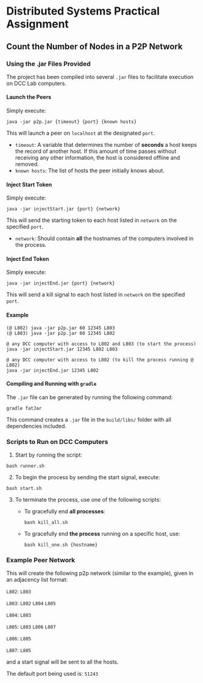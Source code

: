 # Distributed Systems Practical Assignment
## Count the Number of Nodes in a P2P Network

### Using the .jar Files Provided

The project has been compiled into several `.jar` files to facilitate execution on DCC Lab computers.

#### Launch the Peers

Simply execute:



```
java -jar p2p.jar {timeout} {port} {known hosts}
```


This will launch a peer on `localhost` at the designated `port`.

- `timeout`: A variable that determines the number of **seconds** a host keeps the record of another host. If this amount of time passes without receiving any other information, the host is considered offline and removed.
- `known hosts`: The list of hosts the peer initially knows about.

#### Inject Start Token

Simply execute:


```
java -jar injectStart.jar {port} {network}
```


This will send the starting token to each host listed in `network` on the specified `port`.

- `network`: Should contain **all** the hostnames of the computers involved in the process.

#### Inject End Token

Simply execute:



```
java -jar injectEnd.jar {port} {network}
```


This will send a kill signal to each host listed in `network` on the specified `port`.

#### Example


```
(@ L802) java -jar p2p.jar 60 12345 L803
(@ L803) java -jar p2p.jar 60 12345 L802

@ any DCC computer with access to L802 and L803 (to start the process)
java -jar injectStart.jar 12345 L802 L803

@ any DCC computer with access to L802 (to kill the process running @ L802)
java -jar injectEnd.jar 12345 L802
```


#### Compiling and Running with `gradle`

The `.jar` file can be generated by running the following command:



```
gradle fatJar
```


This command creates a `.jar` file in the `build/libs/` folder with all dependencies included.

### Scripts to Run on DCC Computers

1. Start by running the script:



```
bash runner.sh
``` 


2. To begin the process by sending the start signal, execute:


```
bash start.sh
```

3. To terminate the process, use one of the following scripts:

   - To gracefully end **all processes**:

     ``` 
     bash kill_all.sh
     ```

   - To gracefully end **the process** running on a specific host, use:

     ``` 
     bash kill_one.sh {hostname}
     ```
     
### Example Peer Network

This will create the following p2p network (similar to the example), given in an adjacency list format:

```L802```: ```L803```

```L803```: ```L802``` ```L804``` ```L805```

```L804```: ```L803```

```L805```: ```L803``` ```L806``` ```L807```

```L806```: ```L805```

```L807```: ```L805```

and a start signal will be sent to all the hosts.

The default port being used is: `51243`
